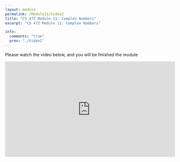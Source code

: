 ```yaml
---
layout: module
permalink: /Module11/Video2
title: "CS 472 Module 11: Complex Numbers"
excerpt: "CS 472 Module 11: Complex Numbers"

info:
  comments: "true"
  prev: "./Video1"
---
```


<p>
Please watch the video below, and you will be finished the module
</p>

<iframe width="560" height="315" src="https://www.youtube.com/embed/LQd5gqgGi6E" frameborder="0" allow="accelerometer; autoplay; clipboard-write; encrypted-media; gyroscope; picture-in-picture" allowfullscreen></iframe>

